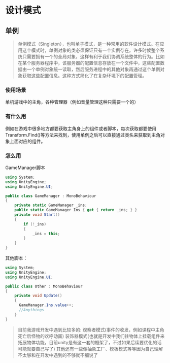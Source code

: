 # 设计模式

## 单例

>单例模式（Singleton），也叫单子模式，是一种常用的软件设计模式。在应用这个模式时，单例对象的类必须保证只有一个实例存在。许多时候整个系统只需要拥有一个的全局对象，这样有利于我们协调系统整体的行为。比如在某个服务器程序中，该服务器的配置信息存放在一个文件中，这些配置数据由一个单例对象统一读取，然后服务进程中的其他对象再通过这个单例对象获取这些配置信息。这种方式简化了在复杂环境下的配置管理。

### 使用场景

单机游戏中的主角，各种管理器（例如音量管理这种只需要一个的）

### 有什么用

例如在游戏中很多地方都要获取主角身上的组件或者脚本，每次获取都要使用Transform.Find()等方法来找到，使用单例之后可以直接通过类名来获取到主角对象上面对应的组件。

### 怎么用

GameManager脚本

```csharp
using System;
using UnityEngine;
using UnityEngine.UI;

public class GameManager : MonoBehaviour
{
    private static GameManager _ins;
    public static GameManager Ins { get { return _ins; } }
    private void Start()
    {
        if (!_ins)
        {
            _ins = this;
        }
    }
}

```

其他脚本：

```csharp
using System;
using UnityEngine;
using UnityEngine.UI;

public class Other : MonoBehaviour
{
    private void Update()
    {
      GameManager.Ins.value++;
      //Anythings
    }
}

```

>目前我游戏开发中遇到比较多的:
观察者模式(事件的收发，例如课程中主角死亡后怪物的欢呼动画)
装饰器模式(也就是开发中我们往物体上挂载组件来拓展物体功能，目前unity是有这一套的框架了，不过如果后续要优化的话可能就要自己写了)
其他还有一些像抽象工厂、模板模式等等因为自己理解不太够和在开发中遇到的不够就不细说了
